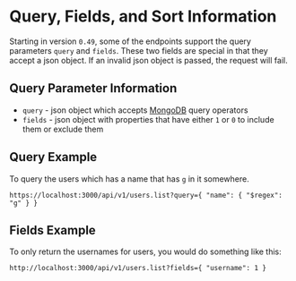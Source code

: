 # Query, Fields, and Sort Information

Starting in version `0.49`, some of the endpoints support the query parameters `query` and `fields`.
These two fields are special in that they accept a json object.
If an invalid json object is passed, the request will fail.

## Query Parameter Information

- `query` - json object which accepts [MongoDB](https://docs.mongodb.com/manual/reference/operator/query/) query operators
- `fields` - json object with properties that have either `1` or `0` to include them or exclude them

## Query Example

To query the users which has a name that has `g` in it somewhere.

`https://localhost:3000/api/v1/users.list?query={ "name": { "$regex": "g" } }`

## Fields Example

To only return the usernames for users, you would do something like this:

`http://localhost:3000/api/v1/users.list?fields={ "username": 1 }`
